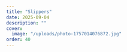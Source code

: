```yaml
---
title: "Slippers"
date: 2025-09-04
description: ""
cover:
  image: "/uploads/photo-1757014076872.jpg"
order: 40
---
```


